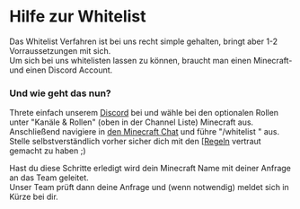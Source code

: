 # Hilfe zur Whitelist
Das Whitelist Verfahren ist bei uns recht simple gehalten, bringt aber 1-2 Vorraussetzungen mit sich.  
Um sich bei uns whitelisten lassen zu können, braucht man einen Minecraft- und einen Discord Account.  

### Und wie geht das nun?
Threte einfach unserem [Discord](https://discord.gg/EmScKUnaPe) bei und wähle bei den optionalen Rollen unter "Kanäle & Rollen" (oben in der Channel Liste) Minecraft aus.  
Anschließend navigiere in [den Minecraft Chat](https://discord.com/channels/911552729074266172/1083145941265174638) und führe "/whitelist <Minecraft Name>" aus.  
Stelle selbstverständlich vorher sicher dich mit den [[Regeln](https://github.com/JANDdevelopement/Minecraft-Server/blob/main/Regelwerk.md) vertraut gemacht zu haben ;)  

Hast du diese Schritte erledigt wird dein Minecraft Name mit deiner Anfrage an das Team geleitet.  
Unser Team prüft dann deine Anfrage und (wenn notwendig) meldet sich in Kürze bei dir.  
